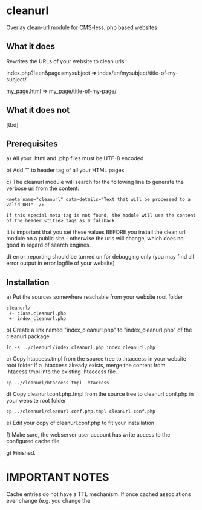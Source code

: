 # cleanurl
Overlay clean-url module for CMS-less, php based websites

## What it does
Rewrites the URLs of your website to clean urls:

index.php?l=en&page=mysubject  =>   index/en/mysubject/title-of-my-subject/

my_page.html                   =>   my_page/title-of-my-page/


## What it does not
[tbd]



## Prerequisites

a) All your .html and .php files must be UTF-8 encoded

b) Add "<meta http-equiv="content-type" content="text/html; charset=utf-8">" to header tag of all your HTML pages

c) The cleanurl module will search for the following line to generate the verbose uri from the content:

    <meta name="cleanurl" data-details="Text that will be processed to a valid URI"  />
	
    If this special meta tag is not found, the module will use the content of the header <title> tags as a fallback.
	
   It is important that you set these values BEFORE you install the clean url module on a public site - otherwise the urls will change,
   which does no good in regard of search engines.
   
d) error_reporting should be turned on for debugging only (you may find all error output in error logfile of your website)



## Installation

a) Put the sources somewhere reachable from your website root folder

    cleanurl/
     +- class.cleanurl.php
     +- index_cleanurl.php


b) Create a link named "index_cleanurl.php" to "index_cleanurl.php" of the cleanurl package

    ln -s ../cleanurl/index_cleanurl.php index_cleanurl.php


c) Copy htaccess.tmpl from the source tree to .htaccess in your website root folder
  If a .htaccess already exists, merge the content from .htacess.tmpl into the existing .htaccess file.

    cp ../cleanurl/htaccess.tmpl .htaccess


d) Copy cleanurl.conf.php.tmpl from the source tree to cleanurl.conf.php in your website root folder

    cp ../cleanurl/cleanurl.conf.php.tmpl cleanurl.conf.php


e) Edit your copy of cleanurl.conf.php to fit your installation


f) Make sure, the webserver user account has write access to the configured cache file.


g) Finished.



# IMPORTANT NOTES

Cache entries do not have a TTL mechanism.
If once cached associations ever change (e.g. you change the <title> of a document) - truncate the cache file to 0 Bytes length to rebuild the Cache


